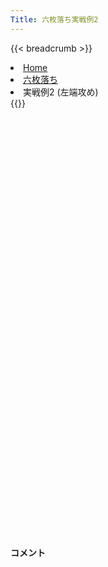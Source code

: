 ```yaml
---
Title: 六枚落ち実戦例2
---
```

{{< breadcrumb >}}
  <li class="breadcrumb-item"><a href="/shogi-beginners/">Home</a></li>
  <li class="breadcrumb-item"><a href="/shogi-beginners/6mai/">六枚落ち</a></li>
  <li class="breadcrumb-item active" aria-current="page">実戦例2 (左端攻め)</li>
{{</ breadcrumb >}}
<div class="row pt-3">
  <div class="col-lg-1"></div>
  <div class="col-sm" tabindex="-1">
    <script id="example-kif" type="kif">
手合割：六枚落ち
下手：下手
上手：上手
手数----指手---------消費時間--
*<ruby>左端<rt>ひだりはし</rt></ruby><ruby>攻<rt>せ</rt></ruby>めの<ruby>勝<rt>か</rt></ruby>ち<ruby>方<rt>かた</rt></ruby>をおぼえましょう。
*<div class="text-center"><img class="img-fluid pt-3 w-50" src="/shogi-beginners/img/cat15.png"></div>
   1 ３二金(41)
   2 ７六歩(77)
   3 ７二金(61)
   4 ６六角(88)
   5 ８二銀(71)
   6 ９六歩(97)
   7 ７四歩(73)
   8 ９五歩(96)
   9 ６四歩(63)
  10 ５六歩(57)
*<ruby>角<rt>かく</rt></ruby>の<ruby>利<rt>き</rt></ruby>きを９<ruby>筋<rt>すじ</rt></ruby>に<ruby>残<rt>のこ</rt></ruby>す<ruby>大事<rt>だいじ</rt></ruby>な<ruby>一手<rt>いって</rt></ruby>です。
  11 ７三金(72)
*☖<ruby>７三金<rt>ななさんきん</rt></ruby>と<ruby>強<rt>つよ</rt></ruby>く<ruby>受<rt>う</rt></ruby>ける<ruby>手<rt>て</rt></ruby>を<ruby>考<rt>かんが</rt></ruby>えてみましょう。<ruby>金<rt>きん</rt></ruby>の<ruby>力<rt>ちから</rt></ruby>で<ruby>押<rt>お</rt></ruby>さえ<ruby>込<rt>こ</rt></ruby>む<ruby>指<rt>さ</rt></ruby>し<ruby>方<rt>かた</rt></ruby>です。
  12 ９四歩(95)
  13 同　歩(93)
  14 同　香(99)
  15 ８四金(73)
  16 ９八飛(28)
  17 ９五歩打
*<ruby>問題<rt>もんだい</rt></ruby>: <ruby>次<rt>つぎ</rt></ruby>の<ruby>手<rt>て</rt></ruby>を<ruby>考<rt>かんが</rt></ruby>えてみましょう。
*<div><img class="img-fluid" src="/shogi-beginners/img/cat2.png"></div>
  18 ８四角(66)
*この<ruby>手<rt>て</rt></ruby>は<ruby>知<rt>し</rt></ruby>っていないと<ruby>難<rt>むずか</rt></ruby>しいかもしれません。☗<ruby>９二<rt>きゅうにー</rt></ruby><ruby>香成<rt>きょうなり</rt></ruby>は☖<ruby>７三銀<rt>ななさんぎん</rt></ruby>でその<ruby>後<rt>あと</rt></ruby>の<ruby>攻<rt>せ</rt></ruby>めがありません。
  19 同　歩(83)
  20 ９五飛(98)
*<ruby>角金交換<rt>かくきんこうかん</rt></ruby>でも<ruby>端<rt>はし</rt></ruby><ruby>攻<rt>せ</rt></ruby>めが<ruby>厳<rt>きび</rt></ruby>しく<ruby>優勢<rt>ゆうせい</rt></ruby>ですが、<ruby>角<rt>かく</rt></ruby>を<ruby>渡<rt>わた</rt></ruby>したのでするどく<ruby>攻<rt>せ</rt></ruby>めないといけません。ここからの<ruby>攻<rt>せ</rt></ruby>めをよくおぼえましょう。
  21 ４二玉(51)
  22 ９二香成(94)
  23 ７三銀(82)
  24 ９三飛成(95)
  25 ６二銀(73)
  26 ８二龍(93)
*<ruby>銀<rt>ぎん</rt></ruby><ruby>取<rt>と</rt></ruby>りを見せながら<ruby>攻<rt>せ</rt></ruby>めていきましょう。
  27 ５二玉(42)
*<ruby>問題<rt>もんだい</rt></ruby>: <ruby>次<rt>つぎ</rt></ruby>の<ruby>手<rt>て</rt></ruby>を<ruby>考<rt>かんが</rt></ruby>えてみましょう。
*<div><img class="img-fluid" src="/shogi-beginners/img/cat2.png"></div>
  28 ７五歩(76)
*と<ruby>金<rt>きん</rt></ruby>を<ruby>作<rt>つく</rt></ruby>りにいくのが<ruby>手堅<rt>てがた</rt></ruby>いです。ほかには☗<ruby>７三金打<rt>ななさんきんうち</rt></ruby>もいい<ruby>手<rt>て</rt></ruby>ですが、なるべく<ruby>駒<rt>こま</rt></ruby>を<ruby>使<rt>つか</rt></ruby>わずに<ruby>攻<rt>せ</rt></ruby>めたいです。
  29 ４二銀(31)
  30 ７四歩(75)
  31 ４四歩(43)
  32 ７三歩成(74)
  33 ５一銀(42)
  34 ６二と(73)
  35 同　銀(51)
*<ruby>問題<rt>もんだい</rt></ruby>: <ruby>次<rt>つぎ</rt></ruby>の<ruby>手<rt>て</rt></ruby>を<ruby>考<rt>かんが</rt></ruby>えてみましょう。
*<div><img class="img-fluid" src="/shogi-beginners/img/cat2.png"></div>
  36 ７四歩打
*ここでもと<ruby>金<rt>きん</rt></ruby>を<ruby>作<rt>つく</rt></ruby>りにいくのが<ruby>手堅<rt>てがた</rt></ruby>いです。<ruby>上手<rt>うわて</rt></ruby>は<ruby>受<rt>う</rt></ruby>けがありません。
  37 ７二歩打
  38 同　龍(82)
  39 ５四角打
  40 ８二龍(72)
  41 ８七角成(54)
  42 ７三歩成(74)
  43 ４三玉(52)
  44 ６二龍(82)
  45 ３四歩(33)
*<ruby>問題<rt>もんだい</rt></ruby>: <ruby>次<rt>つぎ</rt></ruby>の<ruby>手<rt>て</rt></ruby>を<ruby>考<rt>かんが</rt></ruby>えてみましょう。
*<div><img class="img-fluid" src="/shogi-beginners/img/cat2.png"></div>
  46 ６三と(73)
*<ruby>攻<rt>せ</rt></ruby>める<ruby>時<rt>とき</rt></ruby>はなるべくと<ruby>金<rt>きん</rt></ruby>を<ruby>活用<rt>かつよう</rt></ruby>しましょう。
  47 ３三玉(43)
  48 ７八銀(79)
  49 ７六馬(87)
  50 ５三龍(62)
  51 ４三馬(76)
  52 ５一龍(53)
*<ruby>龍<rt>りゅう</rt></ruby>と<ruby>馬<rt>うま</rt></ruby>の<ruby>交換<rt>こうかん</rt></ruby>は<ruby>損<rt>そん</rt></ruby>なので<ruby>逃<rt>に</rt></ruby>げておきます。
  53 ４二馬(43)
  54 ６二龍(51)
  55 ３一馬(42)
  56 ５三と(63)
  57 ３五歩(34)
*<ruby>問題<rt>もんだい</rt></ruby>: <ruby>次<rt>つぎ</rt></ruby>の<ruby>手<rt>て</rt></ruby>を<ruby>考<rt>かんが</rt></ruby>えてみましょう。
*<div><img class="img-fluid" src="/shogi-beginners/img/cat2.png"></div>
  58 ２五銀打
*<ruby>王<rt>おう</rt></ruby>の<ruby>逃<rt>に</rt></ruby>げ<ruby>道<rt>みち</rt></ruby>をふさぐように<ruby>指<rt>さ</rt></ruby>していくと<ruby>勝<rt>か</rt></ruby>ちやすいです。
  59 ２二玉(33)
  60 ４三と(53)
  61 ５七歩打
  62 ３三金打
  63 １一玉(22)
  64 ３二と(43)
  65 同　馬(31)
  66 同　龍(62)
  67 ９八歩打
  68 １二金打
  69 投了
*<a href="/shogi-beginners/6mai/example3/">
*<ruby>次<rt>つぎ</rt></ruby>の<ruby>棋譜<rt>きふ</rt></ruby>を<ruby>見<rt>み</rt></ruby>よう！
*<div class="text-center"><img class="img-fluid pt-3 w-50" src="/shogi-beginners/img/cat1.png"></div></a>
まで68手で下手の勝ち
    </script>
    <svg id="example" xmlns="http://www.w3.org/2000/svg" viewBox="0,0,400,540"></svg>
  </div>
  <div class="col-sm">
    <h4 class="pt-3">コメント</h4>
    <div id="comment"></div>
  </div>
  <div class="col-lg-1"></div>
</div>

